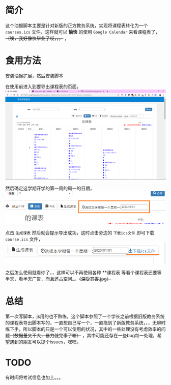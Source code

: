 # 简介

这个油猴脚本主要是针对新版的正方教务系统，实现将课程表转化为一个 ``courses.ics`` 文件，这样就可以 **愉快** 的使用 ``Google Calendar`` 来看课程表了，~~（唉，我好像快毕业了哎，，，~~ ，

# 食用方法

安装油猴扩展，然后安装脚本

在使用前进入到要导出课程表的页面，![](./img/1.png)

然后确定这学期开学的第一周的周一的日期，![](./img/2.png)

点击 ``生成课表`` 然后就会提示导出成功，这时点击旁边的 ``下载ics文件`` 即可下载 ``course.ics`` 文件，![](./img/3.png)

之后怎么使用就看你了，，这样可以不再使用各种 **课程表 等看个课程表还要等半天，看半天广告，而且还占空间。。~~（深受其害.jpg）~~

# 总结

第一次写脚本，js用的也不熟练，这个脚本参照了一个学长之前根据旧版教务系统的课程表导出脚本写的，一直想自己写一个，一直拖到了新版教务系统，，，无聊时练下手，所以脚本的只是一个可以使用的状况，其中的一些处理没有考虑效率的问题~~（数据量又不大，暴力就完事了嘛）~~ ，其中可能还存在一些bug每一处理，希望遇到的朋友可以提个issues，嘿嘿。

# TODO

有时间将考试信息也加上。。。